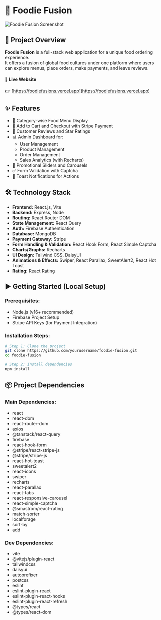 # 🌮 Foodie Fusion

![Foodie Fusion Screenshot](https://i.ibb.co/7tJcktBD/Screesnshot.png)

## 📝 Project Overview

**Foodie Fusion** is a full-stack web application for a unique food ordering experience.  
It offers a fusion of global food cultures under one platform where users can explore menus, place orders, make payments, and leave reviews.

#### 🚀 Live Website

👉 [https://foodiefusions.vercel.app](https://foodiefusions.vercel.app)


## ✨ Features
- 🍱 Category-wise Food Menu Display
- 🛒 Add to Cart and Checkout with Stripe Payment
- 📝 Customer Reviews and Star Ratings
- 📊 Admin Dashboard for:
  - User Management
  - Product Management
  - Order Management
  - Sales Analytics (with Recharts)
- 🎡 Promotional Sliders and Carousels
- ✅ Form Validation with Captcha
- 📢 Toast Notifications for Actions

## 🛠️ Technology Stack

- **Frontend:** React.js, Vite
- **Backend:** Express, Node
- **Routing:** React Router DOM
- **State Management:** React Query
- **Auth:** Firebase Authentication
- **Database:** MongoDB
- **Payment Gateway:** Stripe
- **Form Handling & Validation:** React Hook Form, React Simple Captcha
- **Charts/Graphs:** Recharts
- **UI Design:** Tailwind CSS, DaisyUI
- **Animations & Effects:** Swiper, React Parallax, SweetAlert2, React Hot Toast
- **Rating:** React Rating


## ▶️ Getting Started (Local Setup)

### Prerequisites:

- Node.js (v16+ recommended)
- Firebase Project Setup
- Stripe API Keys (for Payment Integration)

### Installation Steps:

```bash
# Step 1: Clone the project
git clone https://github.com/yourusername/foodie-fusion.git
cd foodie-fusion

# Step 2: Install dependencies
npm install
```

## 📦 Project Dependencies

### Main Dependencies:

- react
- react-dom
- react-router-dom
- axios
- @tanstack/react-query
- firebase
- react-hook-form
- @stripe/react-stripe-js
- @stripe/stripe-js
- react-hot-toast
- sweetalert2
- react-icons
- swiper
- recharts
- react-parallax
- react-tabs
- react-responsive-carousel
- react-simple-captcha
- @smastrom/react-rating
- match-sorter
- localforage
- sort-by
- add

### Dev Dependencies:

- vite
- @vitejs/plugin-react
- tailwindcss
- daisyui
- autoprefixer
- postcss
- eslint
- eslint-plugin-react
- eslint-plugin-react-hooks
- eslint-plugin-react-refresh
- @types/react
- @types/react-dom
